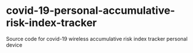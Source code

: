 # covid-19-personal-accumulative-risk-index-tracker
Source code for covid-19 wireless accumulative risk index tracker personal device
